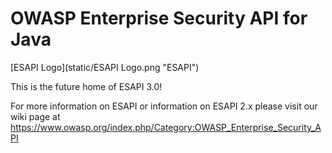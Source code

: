 OWASP Enterprise Security API for Java
==========

[ESAPI Logo](static/ESAPI Logo.png "ESAPI")

This is the future home of ESAPI 3.0!

For more information on ESAPI or information on ESAPI 2.x please visit our wiki page at https://www.owasp.org/index.php/Category:OWASP_Enterprise_Security_API
